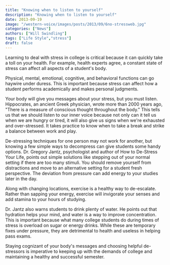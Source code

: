 ```yaml
---
title: "Knowing when to listen to yourself"
description: "Knowing when to listen to yourself"
date: 2013-09-19
image: "/western-voice/images/posts/2013/09/6no-stressweb.jpg"
categories: ["News"]
authors: ["Will Swindling"]
tags: ["Life Style","stress"]
draft: false
---
```

Learning to deal with stress in college is critical because it can quickly take a toll on your health. For example, health experts agree, a constant state of stress can affect all aspects of a student's body.

Physical, mental, emotional, cognitive, and behavioral functions can go haywire under duress. This is important because stress can affect how a student performs academically and makes personal judgments.

Your body will give you messages about your stress, but you must listen. Hippocrates, an ancient Greek physician, wrote more than 2000 years ago, "There is a measure of conscious thought throughout the body." This tells us that we should listen to our inner voice because not only can it tell us when we are hungry or tired, it will also give us signs when we're exhausted and over-stressed. It takes practice to know when to take a break and strike a balance between work and play.

De-stressing techniques for one person may not work for another, but knowing a few simple ways to decompress can give students some handy options. Dr. Gregory Jantz, psychologist and author of How to De-Stress Your Life, points out simple solutions like stepping out of your normal setting if there are too many stimuli. You should remove yourself from distractions and move to an alternative setting for a student fresh perspective. The deviation from pressure can add energy to your studies later in the day.

Along with changing locations, exercise is a healthy way to de-escalate. Rather than sapping your energy, exercise will invigorate your senses and add stamina to your hours of studying.

Dr. Jantz also warns students to drink plenty of water. He points out that hydration helps your mind, and water is a way to improve concentration. This is important because what many college students do during times of stress is overload on sugar or energy drinks. While these are temporary fixes under pressure, they are detrimental to health and useless in helping pass exams.

Staying cognizant of your body's messages and choosing helpful de-stressors is imperative to keeping up with the demands of college and maintaining a healthy and successful semester.
